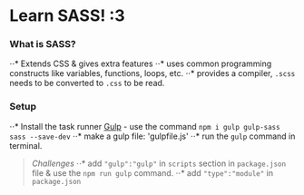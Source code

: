 # Learn SASS! :3

### What is SASS?

⋅⋅* Extends CSS & gives extra features
⋅⋅* uses common programming constructs like variables, functions, loops, etc.
⋅⋅* provides a compiler, `.scss` needs to be converted to `.css` to be read.

### Setup

⋅⋅* Install the task runner [Gulp](https://gulpjs.com "Gulp's Homepage")
   \- use the command `npm i gulp gulp-sass sass --save-dev`
⋅⋅* make a gulp file: 'gulpfile.js'
⋅⋅* run the `gulp` command in terminal.
> *Challenges*
> ⋅⋅* add `"gulp":"gulp"` in `scripts` section in `package.json` file
>    & use the `npm run gulp` command.
> ⋅⋅* add `"type":"module"` in `package.json`
